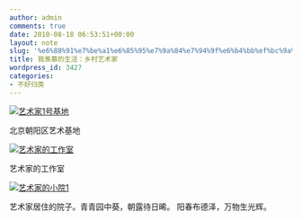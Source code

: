 ```yaml
---
author: admin
comments: true
date: 2010-08-18 06:53:51+00:00
layout: note
slug: '%e6%88%91%e7%be%a1%e6%85%95%e7%9a%84%e7%94%9f%e6%b4%bb%ef%bc%9a%e4%b9%a1%e6%9d%91%e8%89%ba%e6%9c%af%e5%ae%b6'
title: 我羡慕的生活：乡村艺术家
wordpress_id: 3427
categories:
- 不好归类
---
```


[![艺术家1号基地](http://www.baibanbao.net/file/595b531e6dd6_AA30/1_thumb.jpg)](http://www.baibanbao.net/file/595b531e6dd6_AA30/1.jpg)

 

北京朝阳区艺术基地

 

[![艺术家的工作室](http://www.baibanbao.net/file/595b531e6dd6_AA30/_thumb.jpg)](http://www.baibanbao.net/file/595b531e6dd6_AA30/986b4c7830dc.jpg)

 

艺术家的工作室

 

[![艺术家的小院1](http://www.baibanbao.net/file/595b531e6dd6_AA30/1_thumb_3.jpg)](http://www.baibanbao.net/file/595b531e6dd6_AA30/1_3.jpg)

 

艺术家居住的院子。青青园中葵，朝露待日晞。 阳春布德泽，万物生光辉。
